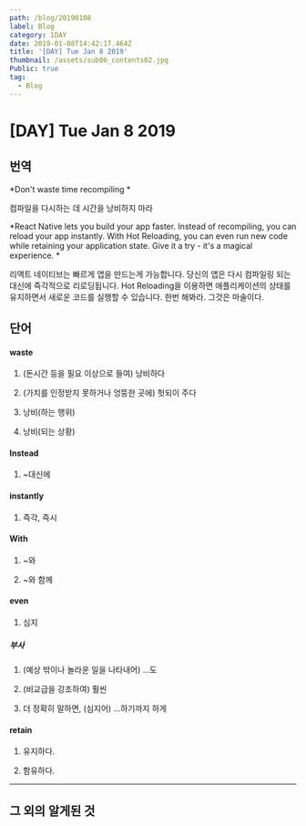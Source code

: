 ```yaml
---
path: /blog/20190108
label: Blog
category: 1DAY
date: 2019-01-08T14:42:17.464Z
title: '[DAY] Tue Jan 8 2019'
thumbnail: /assets/sub06_contents02.jpg
Public: true
tag:
  - Blog
---
```

# [DAY] Tue Jan 8 2019

## 번역

*Don't waste time recompiling*

컴파일을 다시하는 데 시간을 낭비하지 마라

*React Native lets you build your app faster. Instead of recompiling, you can reload your app instantly. With Hot Reloading, you can even run new code while retaining your application state. Give it a try - it's a magical experience.*

리액트 네이티브는 빠르게 앱을 만드는게 가능합니다. 당신의 앱은 다시 컴파일링 되는 대신에 즉각적으로 리로딩됩니다. Hot Reloading을 이용하면 애플리케이션의 상태를 유지하면서 새로운 코드를 실행할 수 있습니다.
한번 해봐라. 그것은 마술이다.

## 단어

#### waste

1. (돈시간 등을 필요 이상으로 들여) 낭비하다

2. (가치를 인정받지 못하거나 엉뚱한 곳에) 헛되이 주다 

3. 낭비(하는 행위)

4. 낭비(되는 상황)

#### Instead 

1. ~대신에

#### instantly

1. 즉각, 즉시

#### With 

1. ~와

2. ~와 함께

#### even 

1. 심지

##### 부사

1. (예상 밖이나 놀라운 일을 나타내어) …도

2. (비교급을 강조하여) 훨씬

3. 더 정확히 말하면, (심지어) …하기까지 하게

#### retain

1. 유지하다.

2. 함유하다.
- - -

## 그 외의 알게된 것
